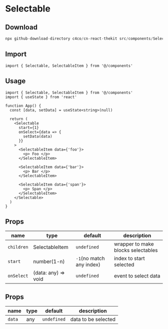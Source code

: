 # Selectable

## Download

```c
npx github-download-directory c4co/cn-react-thekit src/components/Selectable
```

## Import

```tsx
import { Selectable, SelectableItem } from '@/components'
```

## Usage

```tsx
import { Selectable, SelectableItem } from '@/components'
import { useState } from 'react'

function App() {
  const [data, setData] = useState<string>(null)

  return (
    <Selectable
      start={1}
      onSelect={data => {
        setData(data)
      }}
    >
      <SelectableItem data={'foo'}>
        <p> Foo </p>
      </SelectableItem>

      <SelectableItem data={'bar'}>
        <p> Bar </p>
      </SelectableItem>

      <SelectableItem data={'span'}>
        <p> Span </p>
      </SelectableItem>
    </Selectable>
  )
}
```

## <Selectable/> Props

| name       | type                | default                  | description                        |
| ---------- | ------------------- | ------------------------ | ---------------------------------- |
| `children` | SelectableItem      | `undefined`              | wrapper to make blocks selectables |
| `start`    | number(1-n)         | `-1`(no match any index) | index to start selected            |
| `onSelect` | (data: any) => void | `undefined`              | event to select data               |

## <SelectableItem/> Props

| name   | type | default     | description         |
| ------ | ---- | ----------- | ------------------- |
| `data` | any  | `undefined` | data to be selected |
